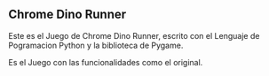 ## Chrome Dino Runner

Este es el Juego de Chrome Dino Runner, escrito con el Lenguaje de Pogramacion Python y la biblioteca de Pygame.

Es el Juego con las funcionalidades como el original.





